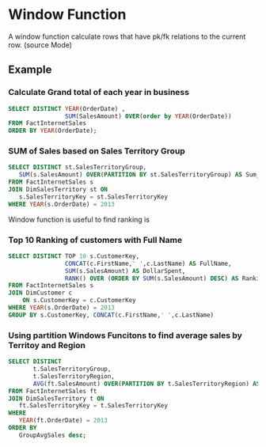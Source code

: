 # Window Function 
A window function calculate rows that have pk/fk relations to the current row. (source Mode)

## Example 
### Calculate Grand total of each year in business 

```SQL
SELECT DISTINCT YEAR(OrderDate) ,
                SUM(SalesAmount) OVER(order by YEAR(OrderDate))
FROM FactInternetSales
ORDER BY YEAR(OrderDate);
```
### SUM of Sales based on Sales Territory Group

```SQL
SELECT DISTINCT st.SalesTerritoryGroup,
   SUM(s.SalesAmount) OVER(PARTITION BY st.SalesTerritoryGroup) AS Sum_OfSales_2013
FROM FactInternetSales s
JOIN DimSalesTerritory st ON
   s.SalesTerritoryKey = st.SalesTerritoryKey
WHERE YEAR(s.OrderDate) = 2013
```
Window function is useful to find ranking is 

### Top 10 Ranking of customers with Full Name

```SQL
SELECT DISTINCT TOP 10 s.CustomerKey, 
                CONCAT(c.FirstName,' ',c.LastName) AS FullName,
                SUM(s.SalesAmount) AS DollarSpent, 
                RANK() OVER (ORDER BY SUM(s.SalesAmount) DESC) AS Ranking
FROM FactInternetSales s
JOIN DimCustomer c 
    ON s.CustomerKey = c.CustomerKey
WHERE YEAR(s.OrderDate) = 2013
GROUP BY s.CustomerKey, CONCAT(c.FirstName,' ',c.LastName)
```

### Using partition Windows Funcitons to find average sales by Territoy and Region

```SQL
SELECT DISTINCT 
       t.SalesTerritoryGroup,
       t.SalesTerritoryRegion,
       AVG(ft.SalesAmount) OVER(PARTITION BY t.SalesTerritoryRegion) AS 'GroupAvgSales'
FROM FactInternetSales ft
JOIN DimSalesTerritory t ON
   ft.SalesTerritoryKey = t.SalesTerritoryKey
WHERE 
   YEAR(ft.OrderDate) = 2013
ORDER BY  
   GroupAvgSales desc;
```

